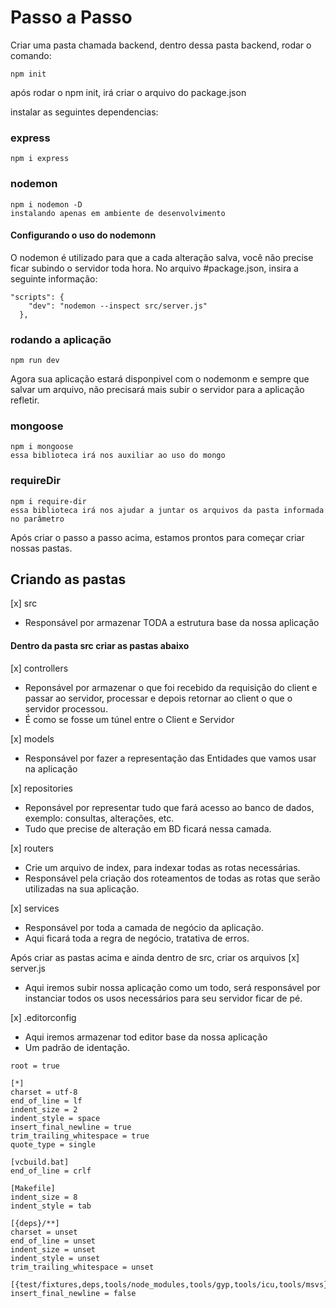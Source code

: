 # Passo a Passo

Criar uma pasta chamada backend, dentro dessa pasta backend, rodar o comando:

```
npm init
```

após rodar o npm init, irá criar o arquivo do package.json

instalar as seguintes dependencias:

### express
```
npm i express
```
### nodemon
```
npm i nodemon -D
instalando apenas em ambiente de desenvolvimento
```

#### Configurando o uso do nodemonn
O nodemon é utilizado para que a cada alteração salva, você não precise ficar subindo o servidor toda hora.
No arquivo #package.json, insira a seguinte informação:
```
"scripts": {
    "dev": "nodemon --inspect src/server.js"
  },
```
### rodando a aplicação

```
npm run dev
```
Agora sua aplicação estará disponpivel com o nodemonm e sempre que salvar um arquivo, não precisará mais subir o servidor para a aplicação refletir.

### mongoose
```
npm i mongoose
essa biblioteca irá nos auxiliar ao uso do mongo
```

### requireDir
```
npm i require-dir
essa biblioteca irá nos ajudar a juntar os arquivos da pasta informada no parâmetro
```


Após criar o passo a passo acima, estamos prontos para começar criar nossas pastas.

## Criando as pastas

[x] src
- Responsável por armazenar TODA a estrutura base da nossa aplicação

#### Dentro da pasta src criar as pastas abaixo
[x] controllers
- Reponsável por armazenar o que foi recebido da requisição do client e passar ao servidor, processar e depois retornar ao client o que o servidor processou.
- É como se fosse um túnel entre o Client e Servidor


[x] models
- Responsável por fazer a representação das Entidades que vamos usar na aplicação


[x] repositories
- Reponsável por representar tudo que fará acesso ao banco de dados, exemplo: consultas, alterações, etc.
- Tudo que precise de alteração em BD ficará nessa camada.


[x] routers
- Crie um arquivo de index, para indexar todas as rotas necessárias.
- Responsável pela criação dos roteamentos de todas as rotas que serão utilizadas na sua aplicação.


[x] services
- Responsável por toda a camada de negócio da aplicação.
-  Aqui ficará toda a regra de negócio, tratativa de erros.



Após criar as pastas acima e ainda dentro de src, criar os arquivos
[x] server.js
- Aqui iremos subir nossa aplicação como um todo, será responsável por instanciar todos os usos necessários para seu servidor ficar de pé.


[x] .editorconfig
- Aqui iremos armazenar tod editor base da nossa aplicação
- Um padrão de identação.

```
root = true

[*]
charset = utf-8
end_of_line = lf
indent_size = 2
indent_style = space
insert_final_newline = true
trim_trailing_whitespace = true
quote_type = single

[vcbuild.bat]
end_of_line = crlf

[Makefile]
indent_size = 8
indent_style = tab

[{deps}/**]
charset = unset
end_of_line = unset
indent_size = unset
indent_style = unset
trim_trailing_whitespace = unset

[{test/fixtures,deps,tools/node_modules,tools/gyp,tools/icu,tools/msvs}/**]
insert_final_newline = false
```

